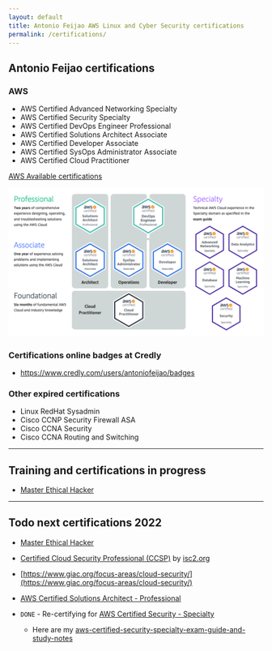 ```yaml
---
layout: default
title: Antonio Feijao AWS Linux and Cyber Security certifications
permalink: /certifications/
---
```


## Antonio Feijao certifications

### AWS

  * AWS Certified Advanced Networking Specialty
  * AWS Certified Security Specialty
  * AWS Certified DevOps Engineer Professional
  * AWS Certified Solutions Architect Associate
  * AWS Certified Developer Associate
  * AWS Certified SysOps Administrator Associate
  * AWS Certified Cloud Practitioner

[AWS Available certifications](https://aws.amazon.com/certification/#Available_AWS_Certifications)

![[AWS Certifications](https://aws.amazon.com/certification/#Available_AWS_Certifications)](/assets/images/aws-certifications-v2022-02-03.png)


### Certifications online badges at Credly

* <https://www.credly.com/users/antoniofeijao/badges>


### Other expired certifications

  * Linux RedHat Sysadmin
  * Cisco CCNP Security Firewall ASA
  * Cisco CCNA Security
  * Cisco CCNA Routing and Switching

----

## Training and certifications in progress

* [Master Ethical Hacker](https://www.eccouncil.org/programs/certified-ethical-hacker-ceh-master/)


----

## Todo next certifications 2022

* [Master Ethical Hacker](https://www.eccouncil.org/programs/certified-ethical-hacker-ceh-master/)

* [Certified Cloud Security Professional (CCSP)](https://enroll.isc2.org/product?catalog=CCSP-SPT-GLOBAL) by [isc2.org](https://www.isc2.org/Training/)

* [https://www.giac.org/focus-areas/cloud-security/](https://www.giac.org/focus-areas/cloud-security/)

* [AWS Certified Solutions Architect - Professional](https://aws.amazon.com/certification/certified-solutions-architect-professional/)

* `DONE` - Re-certifying for [AWS Certified Security - Specialty](https://aws.amazon.com/certification/certified-security-specialty/)
  * Here are my [aws-certified-security-specialty-exam-guide-and-study-notes](/aws/security/specialty/exam/study/aws-certified-security-specialty-exam-guide-and-study-notes/)
